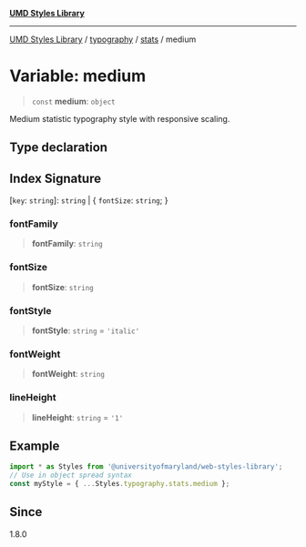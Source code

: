 [**UMD Styles Library**](../../../../README.md)

***

[UMD Styles Library](../../../../README.md) / [typography](../../../README.md) / [stats](../README.md) / medium

# Variable: medium

> `const` **medium**: `object`

Medium statistic typography style with responsive scaling.

## Type declaration

## Index Signature

\[`key`: `string`\]: `string` \| \{ `fontSize`: `string`; \}

### fontFamily

> **fontFamily**: `string`

### fontSize

> **fontSize**: `string`

### fontStyle

> **fontStyle**: `string` = `'italic'`

### fontWeight

> **fontWeight**: `string`

### lineHeight

> **lineHeight**: `string` = `'1'`

## Example

```typescript
import * as Styles from '@universityofmaryland/web-styles-library';
// Use in object spread syntax
const myStyle = { ...Styles.typography.stats.medium };
```

## Since

1.8.0
